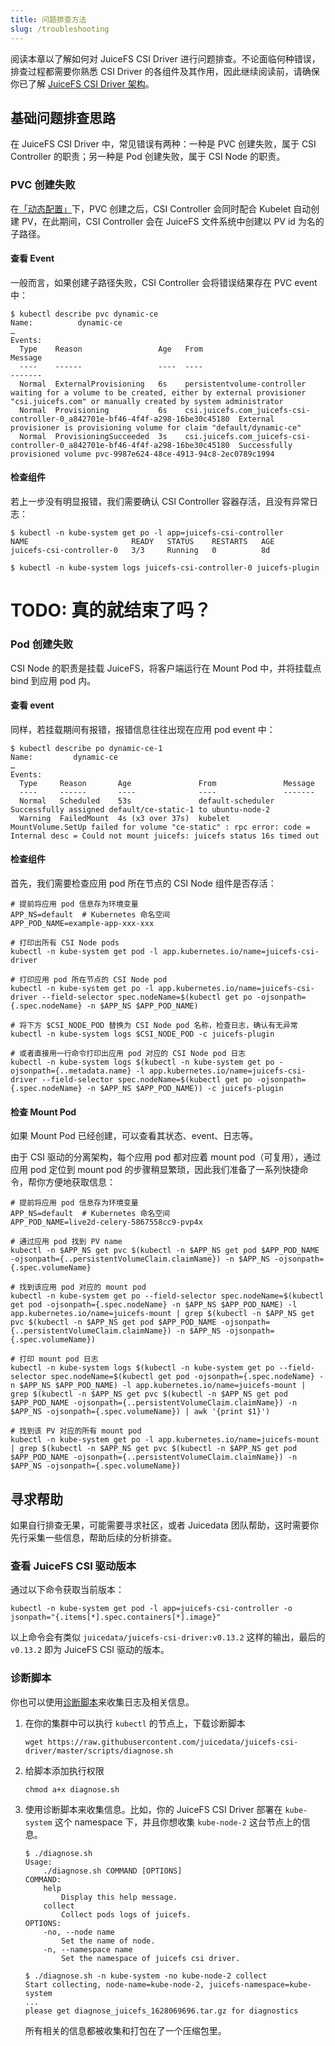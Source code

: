 ```yaml
---
title: 问题排查方法
slug: /troubleshooting
---
```


阅读本章以了解如何对 JuiceFS CSI Driver 进行问题排查。不论面临何种错误，排查过程都需要你熟悉 CSI Driver 的各组件及其作用，因此继续阅读前，请确保你已了解 [JuiceFS CSI Driver 架构](../introduction.md)。

## 基础问题排查思路

在 JuiceFS CSI Driver 中，常见错误有两种：一种是 PVC 创建失败，属于 CSI Controller 的职责；另一种是 Pod 创建失败，属于 CSI Node 的职责。

### PVC 创建失败

在[「动态配置」](../guide/pv.md#dynamic-provisioning)下，PVC 创建之后，CSI Controller 会同时配合 Kubelet 自动创建 PV，在此期间，CSI Controller 会在 JuiceFS 文件系统中创建以 PV id 为名的子路径。

#### 查看 Event

一般而言，如果创建子路径失败，CSI Controller 会将错误结果存在 PVC event 中：

```
$ kubectl describe pvc dynamic-ce
Name:          dynamic-ce
…
Events:
  Type    Reason                 Age   From                                                                           Message
  ----    ------                 ----  ----                                                                           -------
  Normal  ExternalProvisioning   6s    persistentvolume-controller                                                    waiting for a volume to be created, either by external provisioner "csi.juicefs.com" or manually created by system administrator
  Normal  Provisioning           6s    csi.juicefs.com_juicefs-csi-controller-0_a842701e-bf46-4f4f-a298-16be30c45180  External provisioner is provisioning volume for claim "default/dynamic-ce"
  Normal  ProvisioningSucceeded  3s    csi.juicefs.com_juicefs-csi-controller-0_a842701e-bf46-4f4f-a298-16be30c45180  Successfully provisioned volume pvc-9987e624-48ce-4913-94c8-2ec0789c1994
```

#### 检查组件

若上一步没有明显报错，我们需要确认 CSI Controller 容器存活，且没有异常日志：

```
$ kubectl -n kube-system get po -l app=juicefs-csi-controller
NAME                       READY   STATUS    RESTARTS   AGE
juicefs-csi-controller-0   3/3     Running   0          8d

$ kubectl -n kube-system logs juicefs-csi-controller-0 juicefs-plugin
```

# TODO: 真的就结束了吗？

### Pod 创建失败

CSI Node 的职责是挂载 JuiceFS，将客户端运行在 Mount Pod 中，并将挂载点 bind 到应用 pod 内。

#### 查看 event

同样，若挂载期间有报错，报错信息往往出现在应用 pod event 中：

```
$ kubectl describe po dynamic-ce-1
Name:         dynamic-ce
…
Events:
  Type     Reason       Age               From               Message
  ----     ------       ----              ----               -------
  Normal   Scheduled    53s               default-scheduler  Successfully assigned default/ce-static-1 to ubuntu-node-2
  Warning  FailedMount  4s (x3 over 37s)  kubelet            MountVolume.SetUp failed for volume "ce-static" : rpc error: code = Internal desc = Could not mount juicefs: juicefs status 16s timed out
```

#### 检查组件

首先，我们需要检查应用 pod 所在节点的 CSI Node 组件是否存活：

```
# 提前将应用 pod 信息存为环境变量
APP_NS=default  # Kubernetes 命名空间
APP_POD_NAME=example-app-xxx-xxx

# 打印出所有 CSI Node pods
kubectl -n kube-system get pod -l app.kubernetes.io/name=juicefs-csi-driver

# 打印应用 pod 所在节点的 CSI Node pod
kubectl -n kube-system get po -l app.kubernetes.io/name=juicefs-csi-driver --field-selector spec.nodeName=$(kubectl get po -ojsonpath={.spec.nodeName} -n $APP_NS $APP_POD_NAME)

# 将下方 $CSI_NODE_POD 替换为 CSI Node pod 名称，检查日志，确认有无异常
kubectl -n kube-system logs $CSI_NODE_POD -c juicefs-plugin

# 或者直接用一行命令打印出应用 pod 对应的 CSI Node pod 日志
kubectl -n kube-system logs $(kubectl -n kube-system get po -ojsonpath={..metadata.name} -l app.kubernetes.io/name=juicefs-csi-driver --field-selector spec.nodeName=$(kubectl get po -ojsonpath={.spec.nodeName} -n $APP_NS $APP_POD_NAME)) -c juicefs-plugin
```

#### 检查 Mount Pod

如果 Mount Pod 已经创建，可以查看其状态、event、日志等。

由于 CSI 驱动的分离架构，每个应用 pod 都对应着 mount pod（可复用），通过应用 pod 定位到 mount pod 的步骤稍显繁琐，因此我们准备了一系列快捷命令，帮你方便地获取信息：

```
# 提前将应用 pod 信息存为环境变量
APP_NS=default  # Kubernetes 命名空间
APP_POD_NAME=live2d-celery-5867558cc9-pvp4x

# 通过应用 pod 找到 PV name
kubectl -n $APP_NS get pvc $(kubectl -n $APP_NS get pod $APP_POD_NAME -ojsonpath={..persistentVolumeClaim.claimName}) -n $APP_NS -ojsonpath={.spec.volumeName}

# 找到该应用 pod 对应的 mount pod
kubectl -n kube-system get po --field-selector spec.nodeName=$(kubectl get pod -ojsonpath={.spec.nodeName} -n $APP_NS $APP_POD_NAME) -l app.kubernetes.io/name=juicefs-mount | grep $(kubectl -n $APP_NS get pvc $(kubectl -n $APP_NS get pod $APP_POD_NAME -ojsonpath={..persistentVolumeClaim.claimName}) -n $APP_NS -ojsonpath={.spec.volumeName})

# 打印 mount pod 日志
kubectl -n kube-system logs $(kubectl -n kube-system get po --field-selector spec.nodeName=$(kubectl get pod -ojsonpath={.spec.nodeName} -n $APP_NS $APP_POD_NAME) -l app.kubernetes.io/name=juicefs-mount | grep $(kubectl -n $APP_NS get pvc $(kubectl -n $APP_NS get pod $APP_POD_NAME -ojsonpath={..persistentVolumeClaim.claimName}) -n $APP_NS -ojsonpath={.spec.volumeName}) | awk '{print $1}')

# 找到该 PV 对应的所有 mount pod
kubectl -n kube-system get po -l app.kubernetes.io/name=juicefs-mount | grep $(kubectl -n $APP_NS get pvc $(kubectl -n $APP_NS get pod $APP_POD_NAME -ojsonpath={..persistentVolumeClaim.claimName}) -n $APP_NS -ojsonpath={.spec.volumeName})
```

## 寻求帮助

如果自行排查无果，可能需要寻求社区，或者 Juicedata 团队帮助，这时需要你先行采集一些信息，帮助后续的分析排查。

### 查看 JuiceFS CSI 驱动版本

通过以下命令获取当前版本：

```shell
kubectl -n kube-system get pod -l app=juicefs-csi-controller -o jsonpath="{.items[*].spec.containers[*].image}"
```

以上命令会有类似 `juicedata/juicefs-csi-driver:v0.13.2` 这样的输出，最后的 `v0.13.2` 即为 JuiceFS CSI 驱动的版本。

### 诊断脚本

你也可以使用[诊断脚本](https://github.com/juicedata/juicefs-csi-driver/blob/master/scripts/diagnose.sh)来收集日志及相关信息。

1. 在你的集群中可以执行 `kubectl` 的节点上，下载诊断脚本

   ```shell
   wget https://raw.githubusercontent.com/juicedata/juicefs-csi-driver/master/scripts/diagnose.sh
   ```

2. 给脚本添加执行权限

   ```shell
   chmod a+x diagnose.sh
   ```

3. 使用诊断脚本来收集信息。比如，你的 JuiceFS CSI Driver 部署在 `kube-system` 这个 namespace 下，并且你想收集 `kube-node-2` 这台节点上的信息。

   ```shell
   $ ./diagnose.sh
   Usage:
       ./diagnose.sh COMMAND [OPTIONS]
   COMMAND:
       help
           Display this help message.
       collect
           Collect pods logs of juicefs.
   OPTIONS:
       -no, --node name
           Set the name of node.
       -n, --namespace name
           Set the namespace of juicefs csi driver.

   $ ./diagnose.sh -n kube-system -no kube-node-2 collect
   Start collecting, node-name=kube-node-2, juicefs-namespace=kube-system
   ...
   please get diagnose_juicefs_1628069696.tar.gz for diagnostics
   ```

   所有相关的信息都被收集和打包在了一个压缩包里。
